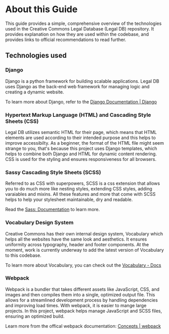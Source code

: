 # About this Guide

This guide provides a simple, comprehensive overview of the technologies used
in the Creative Commons Legal Database (Legal DB) repository. It provides
explanation on how they are used within the codebase, and provides links to
official recommendations to read further.

## Technologies used


### Django

Django is a python framework for building scalable applications. Legal DB uses
Django as the back-end web framework for managing logic and creating a dynamic
website.

To learn more about Django, refer to the [Django Documentation |
Django](https://docs.djangoproject.com/en/4.2/)


### Hypertext Markup Language (HTML) and Cascading Style Sheets (CSS)

Legal DB utilizes semantic HTML for their page, which means that HTML elements
are used according to their intended purpose and this helps to improve
accessibilty. As a beginner, the format of the HTML file might seem strange to
you, that's because this project uses Django templates, which helps to combine
both Django and HTML for dynamic content rendering.  CSS is used for the
styling and ensures responsiveness for all browsers.


### Sassy Cascading Style Sheets (SCSS)

Referred to as CSS with superpowers, SCSS is a css extension that allows you to
do much more like nesting styles, extending CSS styles, adding varaiables and
mixins. All these features and more that come with SCSS helps to help your
stylesheet maintainable, dry and readable.

Read the [Sass: Documentation](https://sass-lang.com/documentation/) to learn
more.


### Vocabulary Design System

Creative Commons has their own internal design system, Vocabulary which helps
all the websites have the same look and aesthetics. It ensures uniformity
across typography, header and footer components. At the moment, work is
currently underway to add the latest version of Vocabulary to this codebase.

To learn more about Vocabulary, you can check out the [Vocabulary -
Docs](https://vocabulary-docs.netlify.app/)


### Webpack

Webpack is a bundler that takes different assets like JavaScript, CSS, and
images and then compiles them into a single, optimized output file. This allows
for a streamlined development process by handling dependencies and improving
load times. With webpack, it is easier to mange large projects. In this
project, webpack helps manage JavaScript and SCSS files, ensuring an optimized
build.

Learn more from the offical webpack documentation: [Concepts |
webpack](https://webpack.js.org/concepts/)

